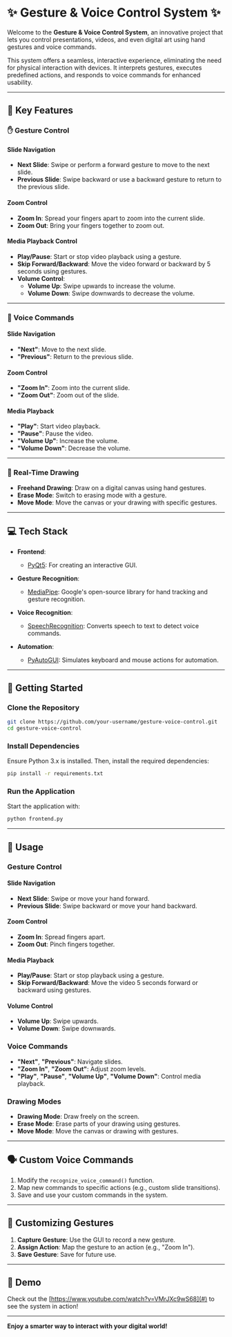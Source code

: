 
# ✨ Gesture & Voice Control System ✨  

Welcome to the **Gesture & Voice Control System**, an innovative project that lets you control presentations, videos, and even digital art using hand gestures and voice commands.  

This system offers a seamless, interactive experience, eliminating the need for physical interaction with devices. It interprets gestures, executes predefined actions, and responds to voice commands for enhanced usability.  

---

## 🌟 Key Features  

### ✋ Gesture Control  

#### Slide Navigation  
- **Next Slide**: Swipe or perform a forward gesture to move to the next slide.  
- **Previous Slide**: Swipe backward or use a backward gesture to return to the previous slide.  

#### Zoom Control  
- **Zoom In**: Spread your fingers apart to zoom into the current slide.  
- **Zoom Out**: Bring your fingers together to zoom out.  

#### Media Playback Control  
- **Play/Pause**: Start or stop video playback using a gesture.  
- **Skip Forward/Backward**: Move the video forward or backward by 5 seconds using gestures.  
- **Volume Control**:  
  - **Volume Up**: Swipe upwards to increase the volume.  
  - **Volume Down**: Swipe downwards to decrease the volume.  

---

### 🎤 Voice Commands  

#### Slide Navigation  
- **"Next"**: Move to the next slide.  
- **"Previous"**: Return to the previous slide.  

#### Zoom Control  
- **"Zoom In"**: Zoom into the current slide.  
- **"Zoom Out"**: Zoom out of the slide.  

#### Media Playback  
- **"Play"**: Start video playback.  
- **"Pause"**: Pause the video.  
- **"Volume Up"**: Increase the volume.  
- **"Volume Down"**: Decrease the volume.  

---

### 🎨 Real-Time Drawing  

- **Freehand Drawing**: Draw on a digital canvas using hand gestures.  
- **Erase Mode**: Switch to erasing mode with a gesture.  
- **Move Mode**: Move the canvas or your drawing with specific gestures.  

---

## 💻 Tech Stack  

- **Frontend**:  
  - [PyQt5](https://riverbankcomputing.com/software/pyqt/intro): For creating an interactive GUI.  

- **Gesture Recognition**:  
  - [MediaPipe](https://mediapipe.dev/): Google's open-source library for hand tracking and gesture recognition.  

- **Voice Recognition**:  
  - [SpeechRecognition](https://pypi.org/project/SpeechRecognition/): Converts speech to text to detect voice commands.  

- **Automation**:  
  - [PyAutoGUI](https://pyautogui.readthedocs.io/en/latest/): Simulates keyboard and mouse actions for automation.  

---

## 🚀 Getting Started  

### Clone the Repository  
```bash  
git clone https://github.com/your-username/gesture-voice-control.git  
cd gesture-voice-control  
```  

### Install Dependencies  
Ensure Python 3.x is installed. Then, install the required dependencies:  
```bash  
pip install -r requirements.txt  
```  

### Run the Application  
Start the application with:  
```bash  
python frontend.py  
```  

---

## 🔧 Usage  

### Gesture Control  

#### Slide Navigation  
- **Next Slide**: Swipe or move your hand forward.  
- **Previous Slide**: Swipe backward or move your hand backward.  

#### Zoom Control  
- **Zoom In**: Spread fingers apart.  
- **Zoom Out**: Pinch fingers together.  

#### Media Playback  
- **Play/Pause**: Start or stop playback using a gesture.  
- **Skip Forward/Backward**: Move the video 5 seconds forward or backward using gestures.  

#### Volume Control  
- **Volume Up**: Swipe upwards.  
- **Volume Down**: Swipe downwards.  

### Voice Commands  

- **"Next"**, **"Previous"**: Navigate slides.  
- **"Zoom In"**, **"Zoom Out"**: Adjust zoom levels.  
- **"Play"**, **"Pause"**, **"Volume Up"**, **"Volume Down"**: Control media playback.  

### Drawing Modes  

- **Drawing Mode**: Draw freely on the screen.  
- **Erase Mode**: Erase parts of your drawing using gestures.  
- **Move Mode**: Move the canvas or drawing with gestures.  

---

## 🗣️ Custom Voice Commands  

1. Modify the `recognize_voice_command()` function.  
2. Map new commands to specific actions (e.g., custom slide transitions).  
3. Save and use your custom commands in the system.  

---

## 🎨 Customizing Gestures  

1. **Capture Gesture**: Use the GUI to record a new gesture.  
2. **Assign Action**: Map the gesture to an action (e.g., "Zoom In").  
3. **Save Gesture**: Save for future use.  

---

## 🎥 Demo  

Check out the [https://www.youtube.com/watch?v=VMrJXc9wS68](#) to see the system in action!  

---

**Enjoy a smarter way to interact with your digital world!**  

